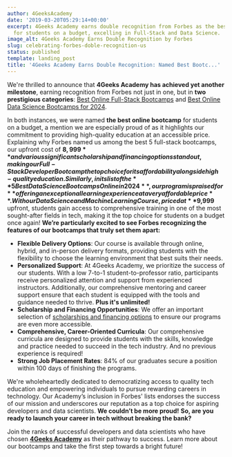 ```yaml
---
author: 4GeeksAcademy
date: '2019-03-20T05:29:14+00:00'
excerpt: 4Geeks Academy earns double recognition from Forbes as the best bootcamp
  for students on a budget, excelling in Full-Stack and Data Science.
image_alt: 4Geeks Academy Earns Double Recognition by Forbes
slug: celebrating-forbes-doble-recognition-us
status: published
template: landing_post
title: '4Geeks Academy Earns Double Recognition: Named Best Bootc...'
---
```

We're thrilled to announce that **4Geeks Academy has achieved yet another milestone**, earning recognition from Forbes not just in one, but in **two prestigious categories**: [Best Online Full-Stack Bootcamps](https://www.forbes.com/advisor/education/bootcamps/best-full-stack-developer-bootcamp/)  and  [Best Online Data Science Bootcamps for 2024](https://www.forbes.com/advisor/education/bootcamps/best-data-science-bootcamps/#4geeks_academy_data_science_and_machine_learning_course_section).

In both instances, we were named **the best online bootcamp** for students on a budget, a mention we are especially proud of as it highlights our commitment to providing high-quality education at an accessible price.
Explaining why Forbes named us among the best 5 full-stack bootcamps, our upfront cost of **$8,999** and various significant scholarship and financing options stand out, making our Full-Stack Developer Bootcamp the top choice for its affordability alongside high-quality education.
Similarly, in its list of the **5 Best Data Science Bootcamps Online in 2024**, our program is praised for **offering an exceptional learning experience at a very affordable price**. With our Data Science and Machine Learning Course, priced at **$9,999** upfront, students gain access to comprehensive training in one of the most sought-after fields in tech, making it the top choice for students on a budget once again!
**We’re particularly excited to see Forbes recognizing the features of our bootcamps that truly set them apart:**

- **Flexible Delivery Options**: Our course is available through online, hybrid, and in-person delivery formats, providing students with the flexibility to choose the learning environment that best suits their needs.
- **Personalized Support**: At 4Geeks Academy, we prioritize the success of our students. With a low 7-to-1 student-to-professor ratio, participants receive personalized attention and support from experienced instructors. Additionally, our comprehensive mentoring and career support ensure that each student is equipped with the tools and guidance needed to thrive. **Plus it's unlimited!**
- **Scholarship and Financing Opportunities**: We offer an important selection of [scholarships and financing options](https://4geeksacademy.com/us/financials) to ensure our programs are even more accessible.
- **Comprehensive, Career-Oriented Curricula**: Our comprehensive curricula are designed to provide students with the skills,  knowledge and practice needed to succeed in the tech industry. And no previous experience is required! 
- **Strong Job Placement Rates**: 84% of our graduates secure a position within 100 days of finishing the programs.

We're wholeheartedly dedicated to democratizing access to quality tech education and empowering individuals to pursue rewarding careers in technology. Our Academy’s inclusion in Forbes' lists endorses the success of our mission and underscores our reputation as a top choice for aspiring developers and data scientists. **We couldn’t be more proud!**
**So, are you ready to launch your career in tech without breaking the bank?**

Join the ranks of successful developers and data scientists who have chosen **[4Geeks Academy](https://4geeksacademy.com/us/index?lang=en)** as their pathway to success. Learn more about our bootcamps and take the first step towards a bright future!